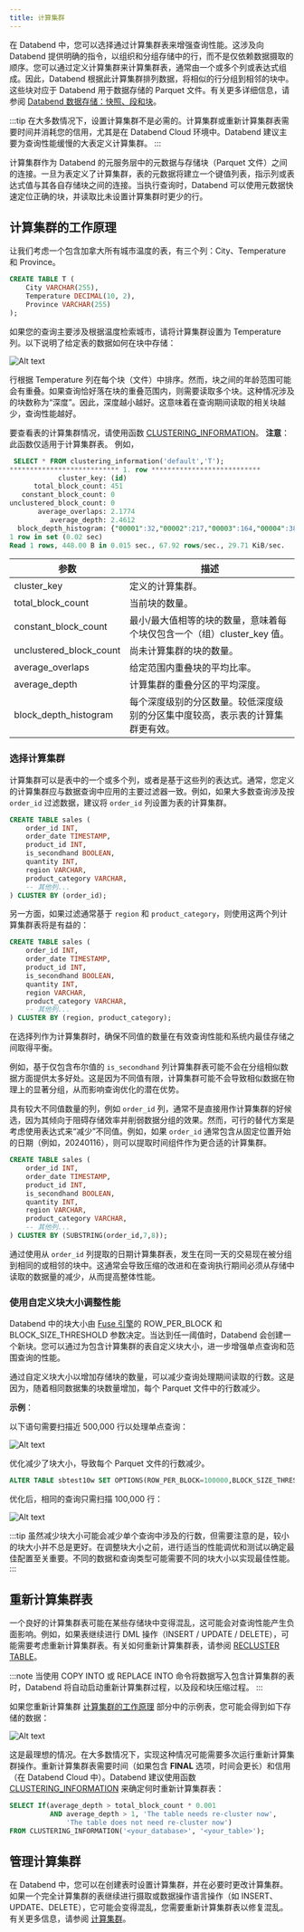 ```yaml
---
title: 计算集群
---
```


在 Databend 中，您可以选择通过计算集群表来增强查询性能。这涉及向 Databend 提供明确的指令，以组织和分组存储中的行，而不是仅依赖数据摄取的顺序。您可以通过定义计算集群来计算集群表，通常由一个或多个列或表达式组成。因此，Databend 根据此计算集群排列数据，将相似的行分组到相邻的块中。这些块对应于 Databend 用于数据存储的 Parquet 文件。有关更多详细信息，请参阅 [Databend 数据存储：快照、段和块](/sql/sql-commands/ddl/table/optimize-table#databend-数据存储-快照-段和块)。

:::tip
在大多数情况下，设置计算集群不是必需的。计算集群或重新计算集群表需要时间并消耗您的信用，尤其是在 Databend Cloud 环境中。Databend 建议主要为查询性能缓慢的大表定义计算集群。
:::

计算集群作为 Databend 的元服务层中的元数据与存储块（Parquet 文件）之间的连接。一旦为表定义了计算集群，表的元数据将建立一个键值列表，指示列或表达式值与其各自存储块之间的连接。当执行查询时，Databend 可以使用元数据快速定位正确的块，并读取比未设置计算集群时更少的行。

## 计算集群的工作原理

让我们考虑一个包含加拿大所有城市温度的表，有三个列：City、Temperature 和 Province。

```sql
CREATE TABLE T (
    City VARCHAR(255),
    Temperature DECIMAL(10, 2),
    Province VARCHAR(255)
);
```

如果您的查询主要涉及根据温度检索城市，请将计算集群设置为 Temperature 列。以下说明了给定表的数据如何在块中存储：

![Alt text](/img/sql/clustered.png)

行根据 Temperature 列在每个块（文件）中排序。然而，块之间的年龄范围可能会有重叠。如果查询恰好落在块的重叠范围内，则需要读取多个块。这种情况涉及的块数称为“深度”。因此，深度越小越好。这意味着在查询期间读取的相关块越少，查询性能越好。

要查看表的计算集群情况，请使用函数 [CLUSTERING_INFORMATION](/sql/sql-functions/system-functions/clustering_information)。
**注意**：此函数仅适用于计算集群表。
例如，

```sql
 SELECT * FROM clustering_information('default','T');
*************************** 1. row ***************************
            cluster_key: (id)
      total_block_count: 451
   constant_block_count: 0
unclustered_block_count: 0
       average_overlaps: 2.1774
          average_depth: 2.4612
  block_depth_histogram: {"00001":32,"00002":217,"00003":164,"00004":38}
1 row in set (0.02 sec)
Read 1 rows, 448.00 B in 0.015 sec., 67.92 rows/sec., 29.71 KiB/sec.
```

| 参数                    | 描述                                                                           |
| ----------------------- | ------------------------------------------------------------------------------ |
| cluster_key             | 定义的计算集群。                                                               |
| total_block_count       | 当前块的数量。                                                                 |
| constant_block_count    | 最小/最大值相等的块的数量，意味着每个块仅包含一个（组）cluster_key 值。        |
| unclustered_block_count | 尚未计算集群的块的数量。                                                       |
| average_overlaps        | 给定范围内重叠块的平均比率。                                                   |
| average_depth           | 计算集群的重叠分区的平均深度。                                                 |
| block_depth_histogram   | 每个深度级别的分区数量。较低深度级别的分区集中度较高，表示表的计算集群更有效。 |

### 选择计算集群

计算集群可以是表中的一个或多个列，或者是基于这些列的表达式。通常，您定义的计算集群应与数据查询中应用的主要过滤器一致。例如，如果大多数查询涉及按 `order_id` 过滤数据，建议将 `order_id` 列设置为表的计算集群。

```sql
CREATE TABLE sales (
    order_id INT,
    order_date TIMESTAMP,
    product_id INT,
    is_secondhand BOOLEAN,
    quantity INT,
    region VARCHAR,
    product_category VARCHAR,
    -- 其他列...
) CLUSTER BY (order_id);
```

另一方面，如果过滤通常基于 `region` 和 `product_category`，则使用这两个列计算集群表将是有益的：

```sql
CREATE TABLE sales (
    order_id INT,
    order_date TIMESTAMP,
    product_id INT,
    is_secondhand BOOLEAN,
    quantity INT,
    region VARCHAR,
    product_category VARCHAR,
    -- 其他列...
) CLUSTER BY (region, product_category);
```

在选择列作为计算集群时，确保不同值的数量在有效查询性能和系统内最佳存储之间取得平衡。

例如，基于仅包含布尔值的 `is_secondhand` 列计算集群表可能不会在分组相似数据方面提供太多好处。这是因为不同值有限，计算集群可能不会导致相似数据在物理上的显著分组，从而影响查询优化的潜在优势。

具有较大不同值数量的列，例如 `order_id` 列，通常不是直接用作计算集群的好候选，因为其倾向于阻碍存储效率并削弱数据分组的效果。然而，可行的替代方案是考虑使用表达式来“减少”不同值。例如，如果 `order_id` 通常包含从固定位置开始的日期（例如，20240116），则可以提取时间组件作为更合适的计算集群。

```sql
CREATE TABLE sales (
    order_id INT,
    order_date TIMESTAMP,
    product_id INT,
    is_secondhand BOOLEAN,
    quantity INT,
    region VARCHAR,
    product_category VARCHAR,
    -- 其他列...
) CLUSTER BY (SUBSTRING(order_id,7,8));
```

通过使用从 `order_id` 列提取的日期计算集群表，发生在同一天的交易现在被分组到相同的或相邻的块中。这通常会导致压缩的改进和在查询执行期间必须从存储中读取的数据量的减少，从而提高整体性能。

### 使用自定义块大小调整性能

Databend 中的块大小由 [Fuse 引擎](/sql/sql-reference/table-engines/fuse)的 ROW_PER_BLOCK 和 BLOCK_SIZE_THRESHOLD 参数决定。当达到任一阈值时，Databend 会创建一个新块。您可以通过为包含计算集群的表自定义块大小，进一步增强单点查询和范围查询的性能。

通过自定义块大小以增加存储块的数量，可以减少查询处理期间读取的行数。这是因为，随着相同数据集的块数量增加，每个 Parquet 文件中的行数减少。

**示例**：

以下语句需要扫描近 500,000 行以处理单点查询：

![Alt text](/img/sql/block-size-before.png)

优化减少了块大小，导致每个 Parquet 文件的行数减少。

```sql
ALTER TABLE sbtest10w SET OPTIONS(ROW_PER_BLOCK=100000,BLOCK_SIZE_THRESHOLD=52428800);
```

优化后，相同的查询只需扫描 100,000 行：

![Alt text](/img/sql/block-size-after.png)

:::tip
虽然减少块大小可能会减少单个查询中涉及的行数，但需要注意的是，较小的块大小并不总是更好。在调整块大小之前，进行适当的性能调优和测试以确定最佳配置至关重要。不同的数据和查询类型可能需要不同的块大小以实现最佳性能。
:::

## 重新计算集群表

一个良好的计算集群表可能在某些存储块中变得混乱，这可能会对查询性能产生负面影响。例如，如果表继续进行 DML 操作（INSERT / UPDATE / DELETE），可能需要考虑重新计算集群表。有关如何重新计算集群表，请参阅 [RECLUSTER TABLE](/sql/sql-commands/ddl/clusterkey/dml-recluster-table)。

:::note
当使用 COPY INTO 或 REPLACE INTO 命令将数据写入包含计算集群的表时，Databend 将自动启动重新计算集群过程，以及段和块压缩过程。
:::

如果您重新计算集群 [计算集群的工作原理](#计算集群的工作原理) 部分中的示例表，您可能会得到如下存储的数据：

![Alt text](/img/sql/well-clustered.png)

这是最理想的情况。在大多数情况下，实现这种情况可能需要多次运行重新计算集群操作。重新计算集群表需要时间（如果包含 **FINAL** 选项，时间会更长）和信用（在 Databend Cloud 中）。Databend 建议使用函数 [CLUSTERING_INFORMATION](/sql/sql-functions/system-functions/clustering_information) 来确定何时重新计算集群表：

```sql
SELECT If(average_depth > total_block_count * 0.001
          AND average_depth > 1, 'The table needs re-cluster now',
              'The table does not need re-cluster now')
FROM CLUSTERING_INFORMATION('<your_database>', '<your_table>');
```

## 管理计算集群

在 Databend 中，您可以在创建表时设置计算集群，并在必要时更改计算集群。如果一个完全计算集群的表继续进行摄取或数据操作语言操作（如 INSERT、UPDATE、DELETE），它可能会变得混乱，您需要重新计算集群表以修复混乱。有关更多信息，请参阅 [计算集群](/sql/sql-commands/ddl/clusterkey/)。
